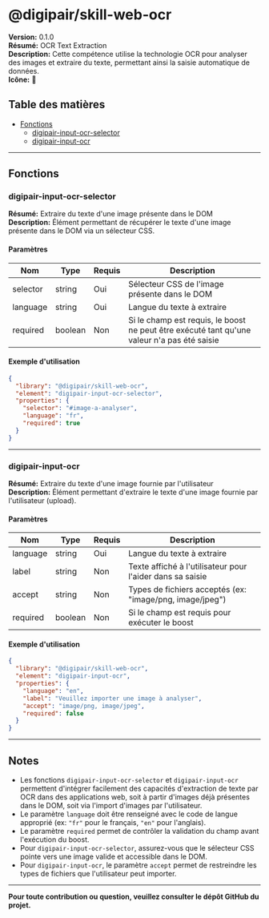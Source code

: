 # @digipair/skill-web-ocr

**Version:** 0.1.0  
**Résumé:** OCR Text Extraction  
**Description:** Cette compétence utilise la technologie OCR pour analyser des images et extraire du texte, permettant ainsi la saisie automatique de données.  
**Icône:** 📄

## Table des matières

- [Fonctions](#fonctions)
  - [digipair-input-ocr-selector](#digipair-input-ocr-selector)
  - [digipair-input-ocr](#digipair-input-ocr)

---

## Fonctions

### digipair-input-ocr-selector

**Résumé:** Extraire du texte d'une image présente dans le DOM  
**Description:** Élément permettant de récupérer le texte d'une image présente dans le DOM via un sélecteur CSS.

#### Paramètres

| Nom        | Type    | Requis | Description                                                                 |
|------------|---------|--------|-----------------------------------------------------------------------------|
| selector   | string  | Oui    | Sélecteur CSS de l'image présente dans le DOM                               |
| language   | string  | Oui    | Langue du texte à extraire                                                  |
| required   | boolean | Non    | Si le champ est requis, le boost ne peut être exécuté tant qu'une valeur n'a pas été saisie |

#### Exemple d'utilisation

```json
{
  "library": "@digipair/skill-web-ocr",
  "element": "digipair-input-ocr-selector",
  "properties": {
    "selector": "#image-a-analyser",
    "language": "fr",
    "required": true
  }
}
```

---

### digipair-input-ocr

**Résumé:** Extraire du texte d'une image fournie par l'utilisateur  
**Description:** Élément permettant d'extraire le texte d'une image fournie par l'utilisateur (upload).

#### Paramètres

| Nom      | Type    | Requis | Description                                                        |
|----------|---------|--------|--------------------------------------------------------------------|
| language | string  | Oui    | Langue du texte à extraire                                         |
| label    | string  | Non    | Texte affiché à l'utilisateur pour l'aider dans sa saisie          |
| accept   | string  | Non    | Types de fichiers acceptés (ex: "image/png, image/jpeg")            |
| required | boolean | Non    | Si le champ est requis pour exécuter le boost                      |

#### Exemple d'utilisation

```json
{
  "library": "@digipair/skill-web-ocr",
  "element": "digipair-input-ocr",
  "properties": {
    "language": "en",
    "label": "Veuillez importer une image à analyser",
    "accept": "image/png, image/jpeg",
    "required": false
  }
}
```

---

## Notes

- Les fonctions `digipair-input-ocr-selector` et `digipair-input-ocr` permettent d'intégrer facilement des capacités d'extraction de texte par OCR dans des applications web, soit à partir d'images déjà présentes dans le DOM, soit via l'import d'images par l'utilisateur.
- Le paramètre `language` doit être renseigné avec le code de langue approprié (ex: `"fr"` pour le français, `"en"` pour l'anglais).
- Le paramètre `required` permet de contrôler la validation du champ avant l'exécution du boost.
- Pour `digipair-input-ocr-selector`, assurez-vous que le sélecteur CSS pointe vers une image valide et accessible dans le DOM.
- Pour `digipair-input-ocr`, le paramètre `accept` permet de restreindre les types de fichiers que l'utilisateur peut importer.

---

**Pour toute contribution ou question, veuillez consulter le dépôt GitHub du projet.**